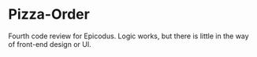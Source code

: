 # Pizza-Order
Fourth code review for Epicodus.  Logic works, but there is little in the way of front-end design or UI.
